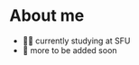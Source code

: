 # About me

- 👨‍🎓 currently studying at SFU
- 📃 more to be added soon



<!--
**Brandon-Wong-12/Brandon-Wong-12** is a ✨ _special_ ✨ repository because its `README.md` (this file) appears on your GitHub profile.

Here are some ideas to get you started:

- 🔭 I’m currently working on ...
- 🌱 I’m currently learning ...
- 👯 I’m looking to collaborate on ...
- 🤔 I’m looking for help with ...
- 💬 Ask me about ...
- 📫 How to reach me: ...
- 😄 Pronouns: ...
- ⚡ Fun fact: ...

For more ideas look here -> https://github.com/education/launchpad-profile-readme
-->

